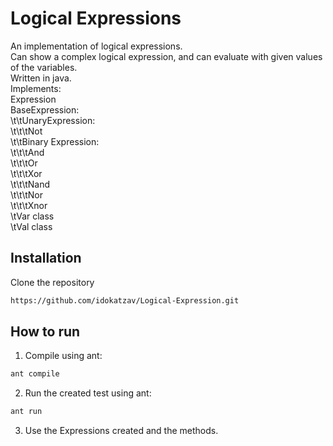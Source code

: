 # Logical Expressions
An implementation of logical expressions.<br/>
Can show a complex logical expression, and can evaluate with given values of the variables.<br/>
Written in java.<br/>
Implements:<br/>
Expression<br/>
  BaseExpression:<br/>
\t\tUnaryExpression:<br/>
\t\t\tNot<br/>
\t\tBinary Expression:<br/>
\t\t\tAnd<br/>
\t\t\tOr<br/>
\t\t\tXor<br/>
\t\t\tNand<br/>
\t\t\tNor<br/>
\t\t\tXnor<br/>
\tVar class<br/>
\tVal class<br/>
## Installation
Clone the repository
```bash
https://github.com/idokatzav/Logical-Expression.git
```
## How to run
1. Compile using ant:
```bash
ant compile
```
2. Run the created test using ant:
```bash
ant run
```
3. Use the Expressions created and the methods.
